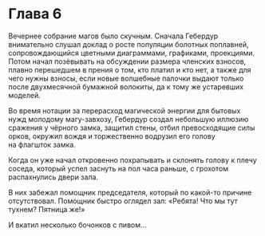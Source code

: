 # Глава 6

Вечернее собрание магов было скучным. Сначала Гебердур внимательно слушал доклад о росте популяции болотных поплавней, сопровождающийся цветными диаграммами, графиками, проекциями. Потом начал позёвывать на обсуждении размера членских взносов, плавно перешедшем в прения о том, кто платил и кто нет, а также для чего нужны взносы, если новые волшебные палочки выдают только после двухмесячной бумажной волокиты, да к тому же устаревших моделей.

Во время нотации за перерасход магической энергии для бытовых нужд молодому магу-завхозу, Гебердур создал небольшую иллюзию сражения у чёрного замка, защитил стены, отбил превосходящие силы орков, окружил вождя и торжественно водрузил его голову на флагшток замка.

Когда он уже начал откровенно похрапывать и склонять голову к плечу соседа, который успел заснуть на пол часа раньше, с грохотом распахнулись двери зала.

В них забежал помощник председателя, который по какой-то причине отсутствовал. Помощник быстро оглядел зал: «Ребята! Что мы тут тухнем? Пятница же!»

И вкатил несколько бочонков с пивом…

